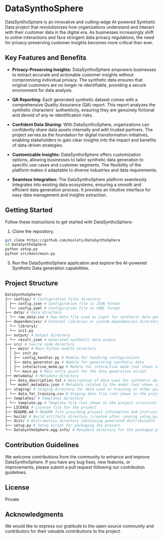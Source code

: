 # DataSynthoSphere

DataSynthoSphere is an innovative and cutting-edge AI-powered Synthetic Data project that revolutionizes how organizations understand and interact with their customer data in the digital era. As businesses increasingly shift to online interactions and face stringent data privacy regulations, the need for privacy-preserving customer insights becomes more critical than ever.

## Key Features and Benefits

- **Privacy-Preserving Insights:** DataSynthoSphere empowers businesses to extract accurate and actionable customer insights without compromising individual privacy. The synthetic data ensures that original customers are no longer re-identifiable, providing a secure environment for data analysis.

- **QA Reporting:** Each generated synthetic dataset comes with a comprehensive Quality Assurance (QA) report. This report analyzes the synthetic characters' authenticity, ensuring they are genuinely fictional and devoid of any re-identification risks.

- **Confident Data Sharing:** With DataSynthoSphere, organizations can confidently share data assets internally and with trusted partners. The project serves as the foundation for digital transformation initiatives, enabling stakeholders to gain clear insights into the impact and benefits of data-driven strategies.

- **Customizable Insights:** DataSynthoSphere offers customization options, allowing businesses to tailor synthetic data generation to specific use cases and customer segments. The flexibility of the platform makes it adaptable to diverse industries and data requirements.

- **Seamless Integration:** The DataSynthoSphere platform seamlessly integrates into existing data ecosystems, ensuring a smooth and efficient data generation process. It provides an intuitive interface for easy data management and insights extraction.

## Getting Started

Follow these instructions to get started with DataSynthoSphere:

1. Clone the repository.

```bash
git clone https://github.com/minlets/DataSynthoSphere
cd DataSynthoSphere
python setup.py
python src/main/main.py
```
3. Run the DataSynthoSphere application and explore the AI-powered Synthetic Data generation capabilities.


## Project Structure
```bash
DataSynthoSphere/
├── configs/ # Configuration files directory
│ ├── config.json # Configuration file in JSON format
│ └── config.yaml # Configuration file in YAML format
├── data/ # Data directory
│ └── raw_data.csv # Raw data file used as input for synthetic data generation
├── dependencies/ # External libraries or custom dependencies directory
│ └── library1/
│ └── init.py
├── output/ # Output directory
│ └── result.json # Generated synthetic data output
├── src/ # Source code directory
│ ├── main/ # Main Python module directory
│ │ ├── init.py
│ │ ├── config_handler.py # Module for handling configurations
│ │ ├── data_generator.py # Module for generating synthetic data
│ │ ├── interactive_mode.py # Module for interactive mode (not shown in the project structure)
│ │ └── main.py # Main entry point for the data generation script
├── metadata/ # Metadata directory
│ ├── data_description.txt # Description of data used for synthetic data generation
│ └── model_metadata.json # Metadata related to the model (not shown in the project structure)
├── staging/ # Staging directory for data used in training or other purposes
│ └── data_for_training.csv # Staging data file (not shown in the project structure)
├── templates/ # Templates directory
│ └── template.py # Template file (not shown in the project structure)
├── LICENSE # License file for the project
├── README.md # README file providing project information and instructions
├── build/ # Build artifacts directory (created after running setup.py)
├── dist/ # Distribution directory containing generated distributable files
├── setup.py # Setup script for packaging the project
└── DataSynthoSphere.egg-info/ # Metadata directory for the packaged project (created after running setup.py)
```
## Contribution Guidelines

We welcome contributions from the community to enhance and improve DataSynthoSphere. If you have any bug fixes, new features, or improvements, please submit a pull request following our contribution guidelines.

## License
Private

## Acknowledgments

We would like to express our gratitude to the open-source community and contributors for their valuable contributions to the project.

